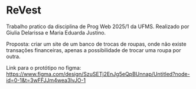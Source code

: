 # ReVest
Trabalho pratico da disciplina de Prog Web 2025/1 da UFMS. Realizado por Giulia Delarissa e Maria Eduarda Justino.

Proposta: criar um site de um banco de trocas de roupas, onde não existe transações financeiras, apenas a possibilidade de trocar uma roupa por outra.

Link para o protótipo no figma: https://www.figma.com/design/SzuSETj2EnJg5eQpBUnnap/Untitled?node-id=0-1&t=3wFFJJm4wea3lvJO-1

